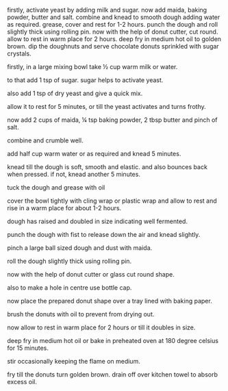 firstly, activate yeast by adding milk and sugar.
now add maida, baking powder, butter and salt.
combine and knead to smooth dough adding water as required.
grease, cover and rest for 1-2 hours.
punch the dough and roll slightly thick using rolling pin.
now with the help of donut cutter, cut round.
allow to rest in warm place for 2 hours.
deep fry in medium hot oil to golden brown.
dip the doughnuts and serve chocolate donuts sprinkled with sugar crystals.

firstly, in a large mixing bowl take ½ cup warm milk or water.

to that add 1 tsp of sugar. sugar helps to activate yeast.

also add 1 tsp of dry yeast and give a quick mix.

allow it to rest for 5 minutes, or till the yeast activates and turns frothy.

now add 2 cups of maida, ¼ tsp baking powder, 2 tbsp butter and pinch of salt.

combine and crumble well.

add half cup warm water or as required and knead 5 minutes.

knead till the dough is soft, smooth and elastic. and also bounces back when pressed. if not, knead another 5 minutes.

tuck the dough and grease with oil

cover the bowl tightly with cling wrap or plastic wrap and allow to rest and rise in a warm place for about 1-2 hours.

dough has raised and doubled in size indicating well fermented.

punch the dough with fist to release down the air and knead slightly.

pinch a large ball sized dough and dust with maida.

roll the dough slightly thick using rolling pin.

now with the help of donut cutter or glass cut round shape.

also to make a hole in centre use bottle cap.

now place the prepared donut shape over a tray lined with baking paper.

brush the donuts with oil to prevent from drying out.

now allow to rest in warm place for 2 hours or till it doubles in size.

deep fry in medium hot oil or bake in preheated oven at 180 degree celsius for 15 minutes.

stir occasionally keeping the flame on medium.

fry till the donuts turn golden brown. drain off over kitchen towel to absorb excess oil.
